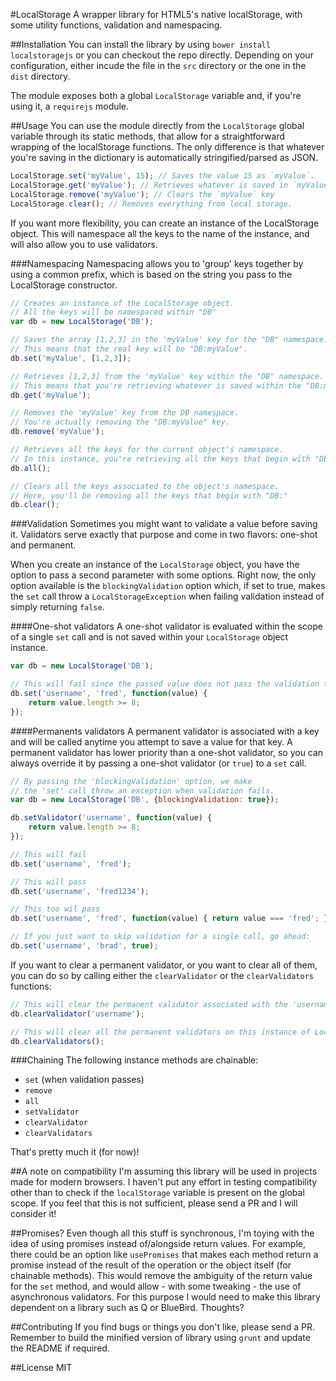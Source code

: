 #LocalStorage 
A wrapper library for HTML5's native localStorage, with some utility functions, validation and namespacing. 

##Installation
You can install the library by using `bower install localstoragejs` or you can checkout the repo directly. Depending on your configuration, either incude the file in the `src` directory or the one in the `dist` directory.

The module exposes both a global `LocalStorage` variable and, if you're using it, a `requirejs` module. 

##Usage
You can use the module directly from the `LocalStorage` global variable through its static methods, that allow for a straightforward wrapping of the localStorage functions. The only difference is that whatever you're saving in the dictionary is automatically stringified/parsed as JSON. 

````javascript
LocalStorage.set('myValue', 15); // Saves the value 15 as `myValue`.
LocalStorage.get('myValue'); // Retrieves whatever is saved in `myValue`.
LocalStorage.remove('myValue'); // Clears the `myValue` key
LocalStorage.clear(); // Removes everything from local storage.
````

If you want more flexibility, you can create an instance of the LocalStorage object. This will namespace all the keys to the name of the instance, and will also allow you to use validators.

###Namespacing
Namespacing allows you to 'group' keys together by using a common prefix, which is based on the string you pass to the LocalStorage constructor.

````javascript
// Creates an instance of the LocalStorage object. 
// All the keys will be namespaced within "DB"
var db = new LocalStorage('DB'); 

// Saves the array [1,2,3] in the 'myValue' key for the "DB" namespace. 
// This means that the real key will be "DB:myValue".
db.set('myValue', [1,2,3]); 

// Retrieves [1,2,3] from the 'myValue' key within the "DB" namespace. 
// This means that you're retrieving whatever is saved within the "DB:myValue" key.
db.get('myValue'); 

// Removes the 'myValue' key from the DB namespace. 
// You're actually removing the "DB:myValue" key.
db.remove('myValue'); 

// Retrieves all the keys for the current object's namespace. 
// In this instance, you're retrieving all the keys that begin with "DB:"
db.all(); 

// Clears all the keys associated to the object's namespace. 
// Here, you'll be removing all the keys that begin with "DB:"
db.clear(); 
````

###Validation
Sometimes you might want to validate a value before saving it. Validators serve exactly that purpose and come in two flavors: one-shot and permanent.

When you create an instance of the `LocalStorage` object, you have the option to pass a second parameter with some options. Right now, the only option available is the `blockingValidation` option which, if set to true, makes the `set` call throw a `LocalStorageException` when failing validation instead of simply returning `false`.

####One-shot validators
A one-shot validator is evaluated within the scope of a single `set` call and is not saved within your `LocalStorage` object instance. 

````javascript
var db = new LocalStorage('DB');

// This will fail since the passed value does not pass the validation test.
db.set('username', 'fred', function(value) {
	return value.length >= 8;
});
````

####Permanents validators
A permanent validator is associated with a key and will be called anytime you attempt to save a value for that key. A permanent validator has lower priority than a one-shot validator, so you can always override it by passing a one-shot validator (or `true`) to a `set` call. 

````javascript
// By passing the 'blockingValidation' option, we make 
// the 'set' call throw an exception when validation fails.
var db = new LocalStorage('DB', {blockingValidation: true});

db.setValidator('username', function(value) {
	return value.length >= 8;
});

// This will fail
db.set('username', 'fred');

// This will pass
db.set('username', 'fred1234');

// This too wil pass
db.set('username', 'fred', function(value) { return value === 'fred'; });

// If you just want to skip validation for a single call, go ahead:
db.set('username', 'brad', true);
````

If you want to clear a permanent validator, or you want to clear all of them, you can do so by calling either the `clearValidator` or the `clearValidators` functions:

````javascript
// This will clear the permanent validator associated with the 'username' key
db.clearValidator('username');

// This will clear all the permanent validators on this instance of LocalStorage
db.clearValidators();
````

###Chaining
The following instance methods are chainable:
- `set` (when validation passes)
- `remove`
- `all`
- `setValidator`
- `clearValidator`
- `clearValidators`

That's pretty much it (for now)!

##A note on compatibility
I'm assuming this library will be used in projects made for modern browsers. I haven't put any effort in testing compatibility other than to check if the `localStorage` variable is present on the global scope. If you feel that this is not sufficient, please send a PR and I will consider it!

##Promises?
Even though all this stuff is synchronous, I'm toying with the idea of using promises instead of/alongside return values. For example, there could be an option like `usePromises` that makes each method return a promise instead of the result of the operation or the object itself (for chainable methods). This would remove the ambiguity of the return value for the `set` method, and would allow - with some tweaking - the use of asynchronous validators. For this purpose I would need to make this library dependent on a library such as Q or BlueBird. Thoughts?

##Contributing
If you find bugs or things you don't like, please send a PR. Remember to build the minified version of library using `grunt` and update the README if required.

##License
MIT